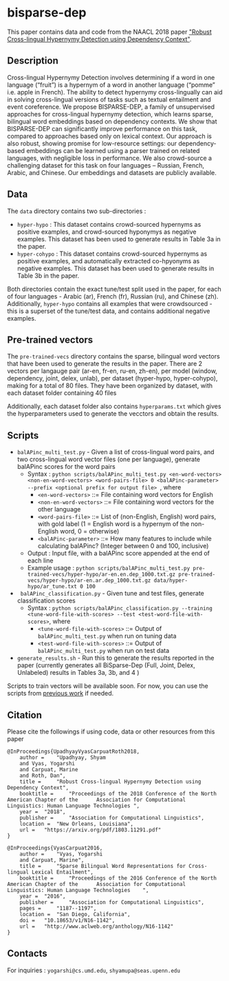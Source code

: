 # bisparse-dep

This paper contains data and code from the NAACL 2018 paper ["Robust Cross-lingual Hypernymy Detection using Dependency Context"](http://cogcomp.org/page/publication_view/841).

## Description
Cross-lingual Hypernymy Detection involves determining if a word in one language (“fruit”) is a hypernym of a word in another language (“pomme” i.e. apple in French). The ability to detect hypernymy cross-lingually can aid in solving cross-lingual versions of tasks such as textual entailment and event coreference. We propose BISPARSE-DEP, a family of unsupervised approaches for cross-lingual hypernymy detection, which learns sparse, bilingual word embeddings based on dependency contexts. We show that BISPARSE-DEP can significantly improve performance on this task, compared to approaches based only on lexical context. Our approach is also robust, showing promise for low-resource settings: our dependency-based embeddings can be learned using a parser trained on related languages, with negligible loss in performance. We also crowd-source a challenging dataset for this task on four languages – Russian, French, Arabic, and Chinese. Our embeddings and datasets are publicly available.

## Data

The `data` directory contains two sub-directories :

- `hyper-hypo` : This dataset contains crowd-sourced hypernyms as positive examples, and crowd-sourced hyponymys as negative examples. This dataset has been used to generate results in Table 3a in the paper.
- `hyper-cohypo` : This dataset contains crowd-sourced hypernyms as positive examples, and automatically extracted co-hpyonyms as negative examples. This dataset has been used to generate results in Table 3b in the paper.

Both directories contain the exact tune/test split used in the paper, for each of four languages - Arabic (ar), French (fr), Russian (ru), and Chinese (zh). Additionally, `hyper-hypo` contains all examples that were crowdsourced - this is a superset of the tune/test data, and contains additional negative examples.

## Pre-trained vectors

The `pre-trained-vecs` directory contains the sparse, bilingual word vectors that have been used to generate the results in the paper. There are 2 vectors per langauge pair (ar-en, fr-en, ru-en, zh-en), per model (window, dependency, joint, delex, unlab), per dataset (hyper-hypo, hyper-cohypo), making for a total of 80 files. They have been organized by dataset, with each dataset folder containing 40 files

Additionally, each dataset folder also contains `hyperparams.txt` which gives the hyperparameters used to generate the vecctors and obtain the results.

## Scripts

- `balAPinc_multi_test.py` - Given a list of cross-lingual word pairs, and two cross-lingual word vector files (one per language), generate balAPinc scores for the word pairs
    - Syntax : `python scripts/balAPinc_multi_test.py <en-word-vectors> <non-en-word-vectors> <word-pairs-file> 0 <balAPinc-parameter> --prefix <optional prefix for output file> `, where
        -  `<en-word-vectors>` ::= File containing word vectors for English
        -  `<non-en-word-vectors>` ::= File containing word vectors for the other language
        -  `<word-pairs-file>` ::= List of (non-English, English) word pairs, with gold label (1 = English word is a hypernym of the non-English word, 0 = otherwise)
        -  `<balAPinc-parameter>` ::= How many features to include while calculating balAPinc? (Integer between 0 and 100, inclusive)
    -  Output : Input file, with a balAPinc score appended at the end of each line
    -  Example usage : `python scripts/balAPinc_multi_test.py pre-trained-vecs/hyper-hypo/ar-en.en.dep_1000.txt.gz pre-trained-vecs/hyper-hypo/ar-en.ar.dep_1000.txt.gz data/hyper-hypo/ar_tune.txt 0 100`
-  ` balAPinc_classification.py` - Given tune and test files, generate classification scores
    -  Syntax : `python scripts/balAPinc_classification.py --training <tune-word-file-with-scores> --test <test-word-file-with-scores>`, where
        - `<tune-word-file-with-scores>` ::= Output of `balAPinc_multi_test.py` when run on tuning data
        - `<test-word-file-with-scores>` ::= Output of `balAPinc_multi_test.py` when run on test data
- `generate_results.sh` - Run this to generate the results reported in the paper (currently generates all BiSparse-Dep (Full, Joint, Delex, Unlabeled) results in Tables 3a, 3b, and 4 )

Scripts to train vectors will be available soon. For now, you can use the scripts from [previous work](https://github.com/yogarshi/bisparse) if needed.

## Citation

Please cite the followings if using code, data or other resources from this paper

```
@InProceedings{UpadhyayVyasCarpuatRoth2018,
	author = 	"Upadhyay, Shyam
	and	Vyas, Yogarshi
	and Carpuat, Marine
	and Roth, Dan",
	title = 	"Robust Cross-lingual Hypernymy Detection using Dependency Context",
	booktitle = 	"Proceedings of the 2018 Conference of the North American Chapter of the      Association for Computational Linguistics: Human Language Technologies ",
	year = 	"2018",
	publisher = 	"Association for Computational Linguistics",
	location = 	"New Orleans, Louisiana",
	url = 	"https://arxiv.org/pdf/1803.11291.pdf"
}

@InProceedings{VyasCarpuat2016,
	author = 	"Vyas, Yogarshi
	and Carpuat, Marine",
	title = 	"Sparse Bilingual Word Representations for Cross-lingual Lexical Entailment",
	booktitle = 	"Proceedings of the 2016 Conference of the North American Chapter of the      Association for Computational Linguistics: Human Language Technologies    ",
	year = 	"2016",
	publisher = 	"Association for Computational Linguistics",
	pages = 	"1187--1197",
	location = 	"San Diego, California",
	doi = 	"10.18653/v1/N16-1142",
	url = 	"http://www.aclweb.org/anthology/N16-1142"
}

```

## Contacts
For inquiries : `yogarshi@cs.umd.edu`, `shyamupa@seas.upenn.edu`
